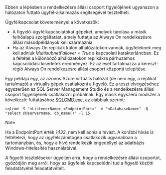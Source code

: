 Ebben a lépésben a rendelkezésre állási csoport figyelőjének ugyanazon a hálózaton futtató ügyfél-alkalmazás segítségével tesztelheti.

Ügyfélkapcsolat követelményei a következők:

* A figyelő-ügyfélkapcsolatokat gépeket, amelyek tárolása a másik felhőalapú szolgáltatást, amely futtatja az Always On rendelkezésre állási másodpéldányok kell származnia.
* Ha az Always On replikák külön alhálózatokon vannak, ügyfeleknek meg kell adniuk *MultisubnetFailover = True* a kapcsolati karakterláncban. Ez a feltétel a különböző alhálózatokon replikákra párhuzamos kapcsolódási kísérletek eredményez. Ez az eset tartalmazza a kereszt-régió Always On rendelkezésre állási csoport központi telepítése.

Egy példája egy, az azonos Azure virtuális hálózat (de nem egy, a replikát tartalmazó) a virtuális gépek csatlakozni a figyelő. Ez a teszt elvégzéséhez egyszerűen az SQL Server Management Studio és a rendelkezésre állási csoport figyelőjének csatlakozni próbálnak. Egy másik egyszerű módszer a következő: futtatásához [SQLCMD.exe](https://technet.microsoft.com/library/ms162773.aspx), az alábbiak szerint:

    sqlcmd -S "<ListenerName>,<EndpointPort>" -d "<DatabaseName>" -Q "select @@servername, db_name()" -l 15

> [!NOTE]
> Ha a EndpointPort érték *1433*, nem kell adnia a hívást. A korábbi hívás is feltételezi, hogy az ügyfélszámítógép csatlakozik ugyanabban a tartományban, és, hogy a hívó rendelkezik engedéllyel az adatbázis Windows-hitelesítés használatával.
> 
> 

A figyelő tesztelésekor ügyeljen arra, hogy a rendelkezésre állási csoportot, győződjön meg arról, hogy az ügyfelek kapcsolódni tud a figyelő közötti feladatátvétel feladatátvételt.

